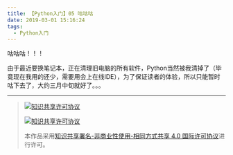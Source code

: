 ```yaml
---
title: 【Python入门】05 咕咕咕
date: 2019-03-01 15:16:24
tags: 
  - Python入门
---
```


咕咕咕！！！

由于最近要换笔记本，正在清理旧电脑的所有软件，Python当然被我清掉了（毕竟现在我用的还少，需要用会上在线IDE），为了保证读者的体验，所以只能暂时咕下去了，大约三月中旬就好了。。。

------------

> [![知识共享许可协议](https://res.zhangkai.xin/pic/license/BY-NC-SA_80x15.png)](https://creativecommons.org/licenses/by-nc-sa/4.0/deed.zh)
> 
> [![知识共享许可协议](https://res.zhangkai.xin/pic/license/BY-NC-SA_88x31.png)](https://creativecommons.org/licenses/by-nc-sa/4.0/deed.zh)
> 
> 本作品采用[知识共享署名-非商业性使用-相同方式共享 4.0 国际许可协议](https://creativecommons.org/licenses/by-nc-sa/4.0/deed.zh)进行许可。
